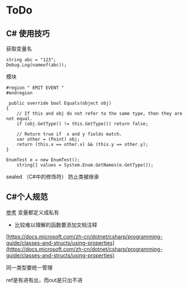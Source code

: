 # ToDo

## C\# 使用技巧

获取变量名

```text
string abc = "123";
Debug.Log(nameof(abc));
```

模块

```text
#region " EMIT EVENT "
#endregion
```

```text
 public override bool Equals(object obj) 
{
    // If this and obj do not refer to the same type, then they are not equal.
    if (obj.GetType() != this.GetType()) return false;

    // Return true if  x and y fields match.
    var other = (Point) obj;
    return (this.x == other.x) && (this.y == other.y);
}
```

```text
EnumTest e = new EnumTest();
    string[] values = System.Enum.GetNames(e.GetType());
```

sealed （C\#中的修饰符） 防止类被继承

## C\#个人规范

[参考](https://www.cnblogs.com/cjm123/p/8571264.html) 变量都定义成私有

* 比较难以理解的函数要添加文档注释

[https://docs.microsoft.com/zh-cn/dotnet/csharp/programming-guide/classes-and-structs/using-properties](https://docs.microsoft.com/zh-cn/dotnet/csharp/programming-guide/classes-and-structs/using-properties)

同一类型要统一管理



ref是有进有出，而out是只出不进


